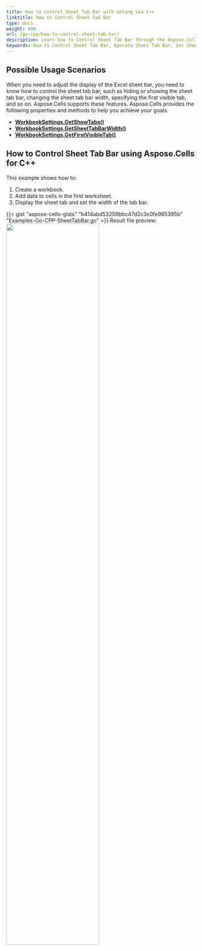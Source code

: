 ```yaml
---
title: How to Control Sheet Tab Bar with Golang via C++
linktitle: How to Control Sheet Tab Bar
type: docs
weight: 600
url: /go-cpp/how-to-control-sheet-tab-bar/
description: Learn how to Control Sheet Tab Bar through the Aspose.Cells for C++ API.
keywords: How to Control Sheet Tab Bar, Operate Sheet Tab Bar, Set Sheet Tab Bar, Control Sheet Tab Bar. 
---
```


## **Possible Usage Scenarios**
When you need to adjust the display of the Excel sheet bar, you need to know how to control the sheet tab bar, such as hiding or showing the sheet tab bar, changing the sheet tab bar width, specifying the first visible tab, and so on. Aspose.Cells supports these features. Aspose.Cells provides the following properties and methods to help you achieve your goals.

- [**WorkbookSettings.GetShowTabs()**](https://reference.aspose.com/cells/go-cpp/workbooksettings/getshowtabs/)
- [**WorkbookSettings.GetSheetTabBarWidth()**](https://reference.aspose.com/cells/go-cpp/workbooksettings/getsheettabbarwidth/)
- [**WorkbookSettings.GetFirstVisibleTab()**](https://reference.aspose.com/cells/go-cpp/workbooksettings/getfirstvisibletab/)

## **How to Control Sheet Tab Bar using Aspose.Cells for C++**
This example shows how to:

1. Create a workbook.
1. Add data to cells in the first worksheet.
1. Display the sheet tab and set the width of the tab bar.

{{< gist "aspose-cells-gists" "b414abd53259bbc47d2c3c0fe985395b" "Examples-Go-CPP-SheetTabBar.go" >}}
Result file preview:
<br>
<image src="result.png" width="70%" />

